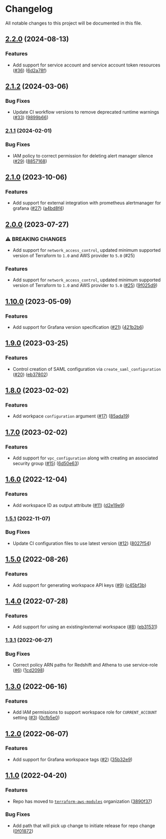 # Changelog

All notable changes to this project will be documented in this file.

## [2.2.0](https://github.com/terraform-aws-modules/terraform-aws-managed-service-grafana/compare/v2.1.2...v2.2.0) (2024-08-13)


### Features

* Add support for service account and service account token resources ([#36](https://github.com/terraform-aws-modules/terraform-aws-managed-service-grafana/issues/36)) ([6d2a78f](https://github.com/terraform-aws-modules/terraform-aws-managed-service-grafana/commit/6d2a78f62de815bb036e1b4aef22def3e5cde919))

## [2.1.2](https://github.com/terraform-aws-modules/terraform-aws-managed-service-grafana/compare/v2.1.1...v2.1.2) (2024-03-06)


### Bug Fixes

* Update CI workflow versions to remove deprecated runtime warnings ([#33](https://github.com/terraform-aws-modules/terraform-aws-managed-service-grafana/issues/33)) ([9899b66](https://github.com/terraform-aws-modules/terraform-aws-managed-service-grafana/commit/9899b665c4aa8c98b884cbed0bf9e89131494cb1))

### [2.1.1](https://github.com/terraform-aws-modules/terraform-aws-managed-service-grafana/compare/v2.1.0...v2.1.1) (2024-02-01)


### Bug Fixes

* IAM policy to correct permission for deleting alert manager silence ([#29](https://github.com/terraform-aws-modules/terraform-aws-managed-service-grafana/issues/29)) ([8857168](https://github.com/terraform-aws-modules/terraform-aws-managed-service-grafana/commit/88571687dba922c69d1a8e0ae81c48fdb4c066ed))

## [2.1.0](https://github.com/terraform-aws-modules/terraform-aws-managed-service-grafana/compare/v2.0.0...v2.1.0) (2023-10-06)


### Features

* Add support for external integration with prometheus alertmanager for grafana ([#27](https://github.com/terraform-aws-modules/terraform-aws-managed-service-grafana/issues/27)) ([a4bd8f4](https://github.com/terraform-aws-modules/terraform-aws-managed-service-grafana/commit/a4bd8f4fa5bd3eef064c88c1ae0275663383a859))

## [2.0.0](https://github.com/terraform-aws-modules/terraform-aws-managed-service-grafana/compare/v1.10.0...v2.0.0) (2023-07-27)


### ⚠ BREAKING CHANGES

* Add support for `network_access_control`, updated minimum supported version of Terraform to `1.0` and AWS provider to `5.0` (#25)

### Features

* Add support for `network_access_control`, updated minimum supported version of Terraform to `1.0` and AWS provider to `5.0` ([#25](https://github.com/terraform-aws-modules/terraform-aws-managed-service-grafana/issues/25)) ([9f025d9](https://github.com/terraform-aws-modules/terraform-aws-managed-service-grafana/commit/9f025d98e691951b8e9db3992aa8293a1b49d3cf))

## [1.10.0](https://github.com/terraform-aws-modules/terraform-aws-managed-service-grafana/compare/v1.9.0...v1.10.0) (2023-05-09)


### Features

* Add support for Grafana version specification ([#21](https://github.com/terraform-aws-modules/terraform-aws-managed-service-grafana/issues/21)) ([421b2b6](https://github.com/terraform-aws-modules/terraform-aws-managed-service-grafana/commit/421b2b698a965ea4c983da7ccc8e716f76abb009))

## [1.9.0](https://github.com/terraform-aws-modules/terraform-aws-managed-service-grafana/compare/v1.8.0...v1.9.0) (2023-03-25)


### Features

* Control creation of SAML configuration via `create_saml_configuration` ([#20](https://github.com/terraform-aws-modules/terraform-aws-managed-service-grafana/issues/20)) ([eb37802](https://github.com/terraform-aws-modules/terraform-aws-managed-service-grafana/commit/eb3780220dc426166522197d7a35437ed4503990))

## [1.8.0](https://github.com/terraform-aws-modules/terraform-aws-managed-service-grafana/compare/v1.7.0...v1.8.0) (2023-02-02)


### Features

* Add workpace `configuration` argument ([#17](https://github.com/terraform-aws-modules/terraform-aws-managed-service-grafana/issues/17)) ([85ada19](https://github.com/terraform-aws-modules/terraform-aws-managed-service-grafana/commit/85ada198438acd218ee1e10850f2ff820de73be3))

## [1.7.0](https://github.com/terraform-aws-modules/terraform-aws-managed-service-grafana/compare/v1.6.0...v1.7.0) (2023-02-02)


### Features

* Add support for `vpc_configuration` along with creating an associated security group ([#15](https://github.com/terraform-aws-modules/terraform-aws-managed-service-grafana/issues/15)) ([6d50e63](https://github.com/terraform-aws-modules/terraform-aws-managed-service-grafana/commit/6d50e6336b44045ab63c6d1cac31514b61feee98))

## [1.6.0](https://github.com/terraform-aws-modules/terraform-aws-managed-service-grafana/compare/v1.5.1...v1.6.0) (2022-12-04)


### Features

* Add workspace ID as output attribute ([#11](https://github.com/terraform-aws-modules/terraform-aws-managed-service-grafana/issues/11)) ([d2e19e9](https://github.com/terraform-aws-modules/terraform-aws-managed-service-grafana/commit/d2e19e94eb72c6877372e75b1a8fd79fdc19a152))

### [1.5.1](https://github.com/terraform-aws-modules/terraform-aws-managed-service-grafana/compare/v1.5.0...v1.5.1) (2022-11-07)


### Bug Fixes

* Update CI configuration files to use latest version ([#12](https://github.com/terraform-aws-modules/terraform-aws-managed-service-grafana/issues/12)) ([8027f54](https://github.com/terraform-aws-modules/terraform-aws-managed-service-grafana/commit/8027f549a69ac565bd13a0ed10e22844945eb68e))

## [1.5.0](https://github.com/terraform-aws-modules/terraform-aws-managed-service-grafana/compare/v1.4.0...v1.5.0) (2022-08-26)


### Features

* Add support for generating workspace API keys ([#9](https://github.com/terraform-aws-modules/terraform-aws-managed-service-grafana/issues/9)) ([c45bf3b](https://github.com/terraform-aws-modules/terraform-aws-managed-service-grafana/commit/c45bf3b9a3dcaf519f603292fd981c97f595e367))

## [1.4.0](https://github.com/terraform-aws-modules/terraform-aws-managed-service-grafana/compare/v1.3.1...v1.4.0) (2022-07-28)


### Features

* Add support for using an existing/external workspace ([#8](https://github.com/terraform-aws-modules/terraform-aws-managed-service-grafana/issues/8)) ([eb31531](https://github.com/terraform-aws-modules/terraform-aws-managed-service-grafana/commit/eb31531ab9af3393d601bdd6a7d243d8fa98b703))

### [1.3.1](https://github.com/terraform-aws-modules/terraform-aws-managed-service-grafana/compare/v1.3.0...v1.3.1) (2022-06-27)


### Bug Fixes

* Correct policy ARN paths for Redshift and Athena to use service-role ([#6](https://github.com/terraform-aws-modules/terraform-aws-managed-service-grafana/issues/6)) ([1cd2098](https://github.com/terraform-aws-modules/terraform-aws-managed-service-grafana/commit/1cd2098bd93eea9f35b78b98f7dd51fe0791dd33))

## [1.3.0](https://github.com/terraform-aws-modules/terraform-aws-managed-service-grafana/compare/v1.2.0...v1.3.0) (2022-06-16)


### Features

* Add IAM permissions to support workspace role for `CURRENT_ACCOUNT` setting ([#3](https://github.com/terraform-aws-modules/terraform-aws-managed-service-grafana/issues/3)) ([0cfb5e0](https://github.com/terraform-aws-modules/terraform-aws-managed-service-grafana/commit/0cfb5e07cd8f949075f5a0939f581b0fa6993672))

## [1.2.0](https://github.com/terraform-aws-modules/terraform-aws-managed-service-grafana/compare/v1.1.0...v1.2.0) (2022-06-07)


### Features

* Add support for Grafana workspace tags ([#2](https://github.com/terraform-aws-modules/terraform-aws-managed-service-grafana/issues/2)) ([35b32e9](https://github.com/terraform-aws-modules/terraform-aws-managed-service-grafana/commit/35b32e9d4e3adb306f8b5e7315ee5c900fb88b4b))

## [1.1.0](https://github.com/clowdhaus/terraform-aws-managed-service-grafana/compare/v1.0.1...v1.1.0) (2022-04-20)


### Features

* Repo has moved to [`terraform-aws-modules`](https://github.com/terraform-aws-modules/terraform-aws-managed-service-grafana) organization ([3890f37](https://github.com/clowdhaus/terraform-aws-managed-service-grafana/commit/3890f3772e74becc18b3c506548d36d98bea9251))


### Bug Fixes

* Add path that will pick up change to initiate release for repo change ([0f01872](https://github.com/clowdhaus/terraform-aws-managed-service-grafana/commit/0f01872c8ea8bbe913323396f22deecd5f617d04))
